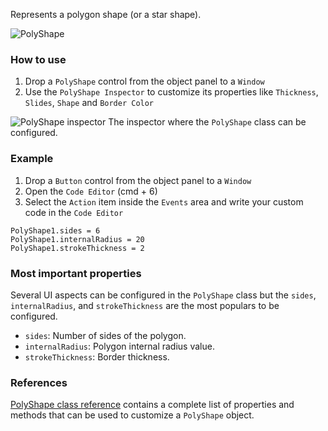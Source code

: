 Represents a polygon shape (or a star shape).

![PolyShape](images/polyshape1.png)

### How to use
1. Drop a `PolyShape` control from the object panel to a `Window`
2. Use the `PolyShape Inspector` to customize its properties like `Thickness`, `Slides`, `Shape` and `Border Color`

![`PolyShape` inspector](images/polyshape2.png)
The inspector where the `PolyShape` class can be configured.

### Example
1. Drop a `Button` control from the object panel to a `Window`
2. Open the `Code Editor` (cmd + 6)
3. Select the `Action` item inside the `Events` area and write your custom code in the `Code Editor`
```
PolyShape1.sides = 6
PolyShape1.internalRadius = 20
PolyShape1.strokeThickness = 2
```

### Most important properties
Several UI aspects can be configured in the `PolyShape` class but the `sides`, `internalRadius`, and `strokeThickness` are the most populars to be configured.
- `sides`: Number of sides of the polygon.
- `internalRadius`: Polygon internal radius value.
- `strokeThickness`: Border thickness.

### References
[PolyShape class reference](../classes/PolyShape.html) contains a complete list of properties and methods that can be used to customize a `PolyShape` object.
